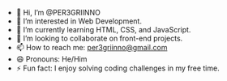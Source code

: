 - 👋 Hi, I’m @PER3GRIINNO
- 👀 I’m interested in Web Development.
- 🌱 I’m currently learning HTML, CSS, and JavaScript.
- 💞️ I’m looking to collaborate on front-end projects.
- 📫 How to reach me: per3griinno@gmail.com
- 😄 Pronouns: He/Him
- ⚡ Fun fact: I enjoy solving coding challenges in my free time.

<!---
B4RB4BJJ/B4RB4BJJ is a ✨ special ✨ repository because its `README.md` (this file) appears on your GitHub profile.
You can click the Preview link to take a look at your changes.
--->
